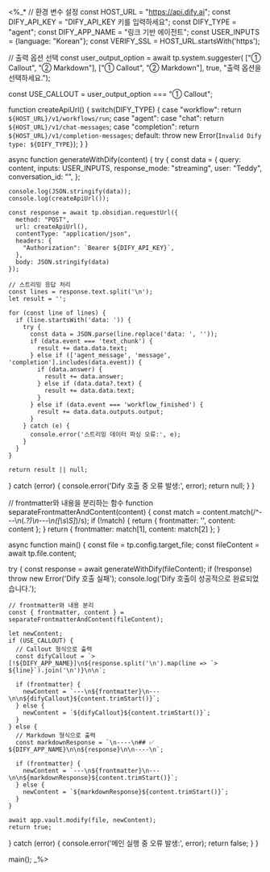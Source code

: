 <%_*
// 환경 변수 설정
const HOST_URL = "https://api.dify.ai";
const DIFY_API_KEY = "DIFY_API_KEY 키를 입력하세요";
const DIFY_TYPE = "agent";
const DIFY_APP_NAME = "링크 기반 에이전트";
const USER_INPUTS = {language: "Korean"};
const VERIFY_SSL = HOST_URL.startsWith('https');

// 출력 옵션 선택
const user_output_option = await tp.system.suggester(
    ["① Callout", "② Markdown"], 
    ["① Callout", "② Markdown"], 
    true, 
    "출력 옵션을 선택하세요.");

const USE_CALLOUT = user_output_option === "① Callout";

function createApiUrl() {
  switch(DIFY_TYPE) {
    case "workflow": return `${HOST_URL}/v1/workflows/run`;
    case "agent":
    case "chat": return `${HOST_URL}/v1/chat-messages`;
    case "completion": return `${HOST_URL}/v1/completion-messages`;
    default: throw new Error(`Invalid Dify type: ${DIFY_TYPE}`);
  }
}

async function generateWithDify(content) {
  try {
    const data = {
      query: content,
      inputs: USER_INPUTS,
      response_mode: "streaming", 
      user: "Teddy",
      conversation_id: "",
    };

    console.log(JSON.stringify(data));
    console.log(createApiUrl());

    const response = await tp.obsidian.requestUrl({
      method: "POST",
      url: createApiUrl(), 
      contentType: "application/json",
      headers: {
        "Authorization": `Bearer ${DIFY_API_KEY}`,
      },
      body: JSON.stringify(data)
    });

    // 스트리밍 응답 처리
    const lines = response.text.split('\n');
    let result = '';

    for (const line of lines) {
      if (line.startsWith('data: ')) {
        try {
          const data = JSON.parse(line.replace('data: ', ''));
          if (data.event === 'text_chunk') {
            result += data.data.text;
          } else if (['agent_message', 'message', 'completion'].includes(data.event)) {
            if (data.answer) {
              result += data.answer;
            } else if (data.data?.text) {
              result += data.data.text;
            }
          } else if (data.event === 'workflow_finished') {
            result += data.data.outputs.output;
          }
        } catch (e) {
          console.error('스트리밍 데이터 파싱 오류:', e);
        }
      }
    }

    return result || null;

  } catch (error) {
    console.error('Dify 호출 중 오류 발생:', error);
    return null;
  }
}

// frontmatter와 내용을 분리하는 함수
function separateFrontmatterAndContent(content) {
  const match = content.match(/^---\n(.*?)\n---\n([\s\S]*)/s);
  if (!match) {
    return { frontmatter: '', content: content };
  }
  return {
    frontmatter: match[1],
    content: match[2]
  };
}

async function main() {
  const file = tp.config.target_file;
  const fileContent = await tp.file.content;
  
  try {
    const response = await generateWithDify(fileContent);
    if (!response) throw new Error('Dify 호출 실패');
    console.log('Dify 호출이 성공적으로 완료되었습니다.');

    // frontmatter와 내용 분리
    const { frontmatter, content } = separateFrontmatterAndContent(fileContent);
    
    let newContent;
    if (USE_CALLOUT) {
      // Callout 형식으로 출력
      const difyCallout = `> [!${DIFY_APP_NAME}]\n${response.split('\n').map(line => `> ${line}`).join('\n')}\n\n`;
      
      if (frontmatter) {
        newContent = `---\n${frontmatter}\n---\n\n${difyCallout}${content.trimStart()}`;
      } else {
        newContent = `${difyCallout}${content.trimStart()}`;
      }
    } else {
      // Markdown 형식으로 출력
      const markdownResponse = `\n----\n## ✅ ${DIFY_APP_NAME}\n\n${response}\n\n----\n`;
      
      if (frontmatter) {
        newContent = `---\n${frontmatter}\n---\n\n${markdownResponse}${content.trimStart()}`;
      } else {
        newContent = `${markdownResponse}${content.trimStart()}`;
      }
    }

    await app.vault.modify(file, newContent);
    return true;
  } catch (error) {
    console.error('메인 실행 중 오류 발생:', error);
    return false;
  }
}

main();
_%>
